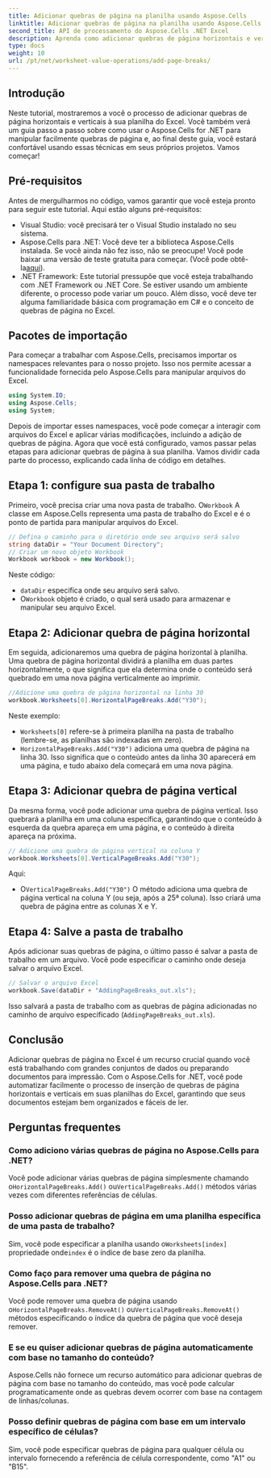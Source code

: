 ```yaml
---
title: Adicionar quebras de página na planilha usando Aspose.Cells
linktitle: Adicionar quebras de página na planilha usando Aspose.Cells
second_title: API de processamento do Aspose.Cells .NET Excel
description: Aprenda como adicionar quebras de página horizontais e verticais no Excel usando Aspose.Cells para .NET com este guia passo a passo. Torne seus arquivos do Excel fáceis de imprimir.
type: docs
weight: 10
url: /pt/net/worksheet-value-operations/add-page-breaks/
---
```

## Introdução
Neste tutorial, mostraremos a você o processo de adicionar quebras de página horizontais e verticais à sua planilha do Excel. Você também verá um guia passo a passo sobre como usar o Aspose.Cells for .NET para manipular facilmente quebras de página e, ao final deste guia, você estará confortável usando essas técnicas em seus próprios projetos. Vamos começar!
## Pré-requisitos
Antes de mergulharmos no código, vamos garantir que você esteja pronto para seguir este tutorial. Aqui estão alguns pré-requisitos:
- Visual Studio: você precisará ter o Visual Studio instalado no seu sistema.
-  Aspose.Cells para .NET: Você deve ter a biblioteca Aspose.Cells instalada. Se você ainda não fez isso, não se preocupe! Você pode baixar uma versão de teste gratuita para começar. (Você pode obtê-la[aqui](https://releases.aspose.com/cells/net/)).
- .NET Framework: Este tutorial pressupõe que você esteja trabalhando com .NET Framework ou .NET Core. Se estiver usando um ambiente diferente, o processo pode variar um pouco.
Além disso, você deve ter alguma familiaridade básica com programação em C# e o conceito de quebras de página no Excel.
## Pacotes de importação
Para começar a trabalhar com Aspose.Cells, precisamos importar os namespaces relevantes para o nosso projeto. Isso nos permite acessar a funcionalidade fornecida pelo Aspose.Cells para manipular arquivos do Excel.
```csharp
using System.IO;
using Aspose.Cells;
using System;
```
Depois de importar esses namespaces, você pode começar a interagir com arquivos do Excel e aplicar várias modificações, incluindo a adição de quebras de página.
Agora que você está configurado, vamos passar pelas etapas para adicionar quebras de página à sua planilha. Vamos dividir cada parte do processo, explicando cada linha de código em detalhes.
## Etapa 1: configure sua pasta de trabalho
 Primeiro, você precisa criar uma nova pasta de trabalho. O`Workbook` A classe em Aspose.Cells representa uma pasta de trabalho do Excel e é o ponto de partida para manipular arquivos do Excel.
```csharp
// Defina o caminho para o diretório onde seu arquivo será salvo
string dataDir = "Your Document Directory";
// Criar um novo objeto Workbook
Workbook workbook = new Workbook();
```
Neste código:
- `dataDir` especifica onde seu arquivo será salvo.
-  O`Workbook` objeto é criado, o qual será usado para armazenar e manipular seu arquivo Excel.
## Etapa 2: Adicionar quebra de página horizontal
Em seguida, adicionaremos uma quebra de página horizontal à planilha. Uma quebra de página horizontal dividirá a planilha em duas partes horizontalmente, o que significa que ela determina onde o conteúdo será quebrado em uma nova página verticalmente ao imprimir.
```csharp
//Adicione uma quebra de página horizontal na linha 30
workbook.Worksheets[0].HorizontalPageBreaks.Add("Y30");
```
Neste exemplo:
- `Worksheets[0]` refere-se à primeira planilha na pasta de trabalho (lembre-se, as planilhas são indexadas em zero).
- `HorizontalPageBreaks.Add("Y30")` adiciona uma quebra de página na linha 30. Isso significa que o conteúdo antes da linha 30 aparecerá em uma página, e tudo abaixo dela começará em uma nova página.
## Etapa 3: Adicionar quebra de página vertical
Da mesma forma, você pode adicionar uma quebra de página vertical. Isso quebrará a planilha em uma coluna específica, garantindo que o conteúdo à esquerda da quebra apareça em uma página, e o conteúdo à direita apareça na próxima.
```csharp
// Adicione uma quebra de página vertical na coluna Y
workbook.Worksheets[0].VerticalPageBreaks.Add("Y30");
```
Aqui:
-  O`VerticalPageBreaks.Add("Y30")` O método adiciona uma quebra de página vertical na coluna Y (ou seja, após a 25ª coluna). Isso criará uma quebra de página entre as colunas X e Y.
## Etapa 4: Salve a pasta de trabalho
Após adicionar suas quebras de página, o último passo é salvar a pasta de trabalho em um arquivo. Você pode especificar o caminho onde deseja salvar o arquivo Excel.
```csharp
// Salvar o arquivo Excel
workbook.Save(dataDir + "AddingPageBreaks_out.xls");
```
Isso salvará a pasta de trabalho com as quebras de página adicionadas no caminho de arquivo especificado (`AddingPageBreaks_out.xls`).
## Conclusão
Adicionar quebras de página no Excel é um recurso crucial quando você está trabalhando com grandes conjuntos de dados ou preparando documentos para impressão. Com o Aspose.Cells for .NET, você pode automatizar facilmente o processo de inserção de quebras de página horizontais e verticais em suas planilhas do Excel, garantindo que seus documentos estejam bem organizados e fáceis de ler.
## Perguntas frequentes
### Como adiciono várias quebras de página no Aspose.Cells para .NET?
 Você pode adicionar várias quebras de página simplesmente chamando o`HorizontalPageBreaks.Add()` ou`VerticalPageBreaks.Add()` métodos várias vezes com diferentes referências de células.
### Posso adicionar quebras de página em uma planilha específica de uma pasta de trabalho?
 Sim, você pode especificar a planilha usando o`Worksheets[index]` propriedade onde`index` é o índice de base zero da planilha.
### Como faço para remover uma quebra de página no Aspose.Cells para .NET?
 Você pode remover uma quebra de página usando o`HorizontalPageBreaks.RemoveAt()` ou`VerticalPageBreaks.RemoveAt()` métodos especificando o índice da quebra de página que você deseja remover.
### E se eu quiser adicionar quebras de página automaticamente com base no tamanho do conteúdo?
Aspose.Cells não fornece um recurso automático para adicionar quebras de página com base no tamanho do conteúdo, mas você pode calcular programaticamente onde as quebras devem ocorrer com base na contagem de linhas/colunas.
### Posso definir quebras de página com base em um intervalo específico de células?
Sim, você pode especificar quebras de página para qualquer célula ou intervalo fornecendo a referência de célula correspondente, como "A1" ou "B15".
